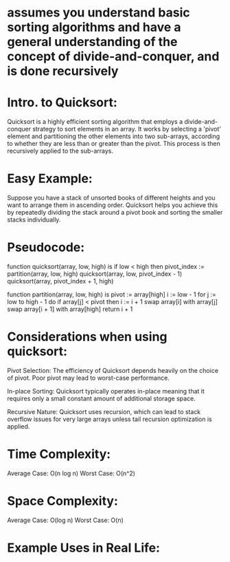 
# assumes you understand basic sorting algorithms and have a general understanding of the concept of divide-and-conquer, and is done recursively

# Intro. to Quicksort:
Quicksort is a highly efficient sorting algorithm that employs a divide-and-conquer strategy to sort elements in an array. It works by selecting a 'pivot' element and partitioning the other elements into two sub-arrays, according to whether they are less than or greater than the pivot. This process is then recursively applied to the sub-arrays.

# Easy Example:
Suppose you have a stack of unsorted books of different heights and you want to arrange them in ascending order. Quicksort helps you achieve this by repeatedly dividing the stack around a pivot book and sorting the smaller stacks individually.

#


# Pseudocode:

function quicksort(array, low, high) is
    if low < high then
        pivot_index := partition(array, low, high)
        quicksort(array, low, pivot_index - 1)
        quicksort(array, pivot_index + 1, high)

function partition(array, low, high) is
    pivot := array[high]
    i := low - 1
    for j := low to high - 1 do
        if array[j] < pivot then
            i := i + 1
            swap array[i] with array[j]
    swap array[i + 1] with array[high]
    return i + 1



# Considerations when using quicksort:
Pivot Selection: The efficiency of Quicksort depends heavily on the choice of pivot. Poor pivot may lead to worst-case performance.

In-place Sorting: Quicksort typically operates in-place meaning that it requires only a small constant amount of additional storage space.

Recursive Nature: Quicksort uses recursion, which can lead to stack overflow issues for very large arrays unless tail recursion optimization is applied.

# Time Complexity:
Average Case: O(n log n) 
Worst Case: O(n^2)

# Space Complexity:
Average Case: O(log n)
Worst Case: O(n) 


# Example Uses in Real Life:
